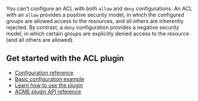 You can't configure an ACL with both `allow` and `deny` configurations. An ACL with an `allow` provides a positive security model, in which the configured groups are allowed access to the resources, and all others are inherently rejected. By contrast, a `deny` configuration provides a negative security model, in which certain groups are explicitly denied access to the resource (and all others are allowed).

## Get started with the ACL plugin

* [Configuration reference](/hub/kong-inc/acl/configuration/)
* [Basic configuration example](/hub/kong-inc/acl/how-to/basic-example/)
* [Learn how to use the plugin](/hub/kong-inc/acl/how-to/)
* [ACME plugin API reference](/hub/kong-inc/acl/api/)